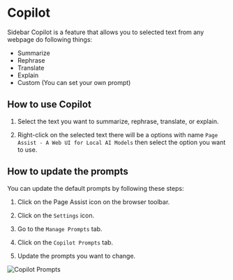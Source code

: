 # Copilot 

Sidebar Copilot is a feature that allows you to selected text from any webpage do following things:

- Summarize
- Rephrase
- Translate
- Explain
- Custom (You can set your own prompt)



## How to use Copilot

1. Select the text you want to summarize, rephrase, translate, or explain.

2. Right-click on the selected text there will be a options with name `Page Assist - A Web UI for Local AI Models` then select the option you want to use.


## How to update the prompts

You can update the default prompts by following these steps:

1. Click on the Page Assist icon on the browser toolbar.

2. Click on the `Settings` icon.

3. Go to the `Manage Prompts` tab.

4. Click on the `Copilot Prompts` tab.

5. Update the prompts you want to change.

![Copilot Prompts](https://pub-35424b4473484be483c0afa08c69e7da.r2.dev/Screenshot%202025-02-15%20120628.png)